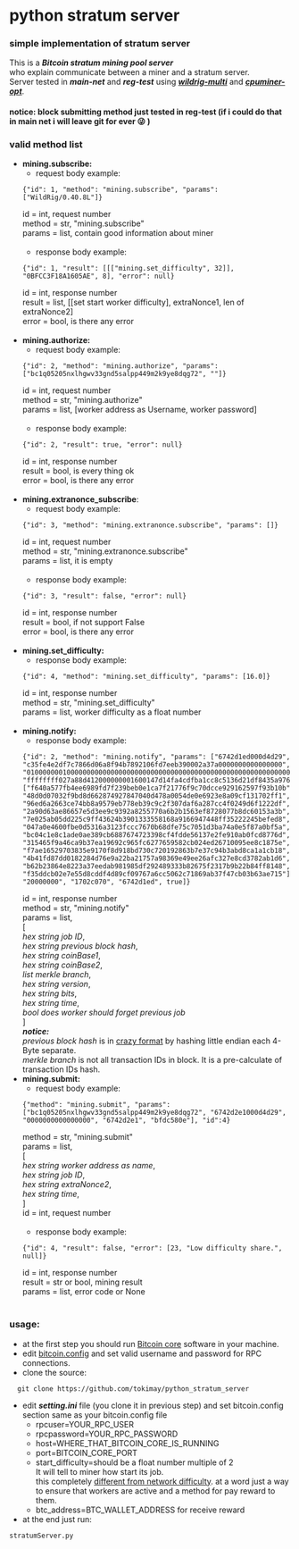 # python stratum server
### simple implementation of stratum server

This is a ***Bitcoin stratum mining pool server*** </br>
who explain communicate between a miner and a stratum server. </br>
Server tested in ***main-net*** and ***reg-test*** using 
***[wildrig-multi](https://github.com/andru-kun/wildrig-multi)*** and ***[cpuminer-opt](https://github.com/JayDDee/cpuminer-opt)***.</br>
#### notice: block submitting method just tested in reg-test (if i could do that in main net i will leave git for ever :stuck_out_tongue_winking_eye: )

### valid method list
- **mining.subscribe:**
  + request body example:
  ````shell
  {"id": 1, "method": "mining.subscribe", "params": ["WildRig/0.40.8L"]}
  ```` 
  id = int, request number </br>
  method = str, "mining.subscribe" </br>
  params = list, contain good information about miner </br>
  </br> 
  + response body example:
  ````shell
  {"id": 1, "result": [[["mining.set_difficulty", 32]], "0BFCC3F18A1605AE", 8], "error": null}
  ````
  id = int, response number </br>
  result = list, [[set start worker difficulty], extraNonce1, len of extraNonce2] </br>
  error = bool, is there any error </br>
  </br> 
- **mining.authorize:**
  + request body example:
  ````shell
  {"id": 2, "method": "mining.authorize", "params": ["bc1q05205nxlhgwv33gnd5salpp449m2k9ye8dqg72", ""]}
  ````
  id = int, request number </br>
  method = str, "mining.authorize" </br>
  params = list, [worker address as Username, worker password] </br>
  </br> 
  + response body example:
  ````shell
  {"id": 2, "result": true, "error": null}
  ````
  id = int, response number </br>
  result = bool, is every thing ok </br>
  error = bool, is there any error </br>
  </br> 
- **mining.extranonce_subscribe**:
  + request body example:
  ````shell
  {"id": 3, "method": "mining.extranonce.subscribe", "params": []}
  ```` 
  id = int, request number </br>
  method = str, "mining.extranonce.subscribe" </br>
  params = list, it is empty </br>
  </br>
  - response body example:
  ````shell
  {"id": 3, "result": false, "error": null}
  ````
  id = int, response number </br>
  result = bool, if not support False </br>
  error = bool, is there any error </br>
  </br>
- **mining.set_difficulty:**
  + response body example:
  ````shell
  {"id": 4, "method": "mining.set_difficulty", "params": [16.0]}
  ````
  id = int, response number </br>
  method = str, "mining.set_difficulty" </br>
  params = list, worker difficulty as a float number </br>
  </br>
- **mining.notify:**
  + response body example:
  ````shell
  {"id": 2, "method": "mining.notify", "params": ["6742d1ed000d4d29", "c35fe4e2df7c7866d06a8f94b7892106fd7eeb390002a37a0000000000000000", "01000000010000000000000000000000000000000000000000000000000000000000000000ffffffff2603294d0d21746f6b696d617940676d61696c2e636f6d", "ffffffff027a88d412000000001600147d14fa4cdfba1cc8c5136d21df8435a976ab14990000000000000000266a24aa21a9ed20cf115aea7d5949653d2935e80d4703829e59539a40e9ede927db49509614dc00000000", ["f640a577fb4ee6989fd7f239beb0e1ca7f21776f9c70dcce929162597f93b10b", "48d0d07032f9bd8d662874927847040d478a0054de0e6923e8a09cf131702ff1", "96ed6a2663ce74bb8a9579eb778eb39c9c2f307daf6a287cc4f0249d6f1222df", "2a90d63ae86657e5d3ee9c9392a8255770a6b2b1563ef8728077b8dc60153a3b", "7e025ab05dd225c9ff43624b3901333558168a9166947448ff35222245befed8", "047a0e4600fbe0d5316a3123fccc7670b68dfe75c7051d3ba74a0e5f87a0bf5a", "bc04c1e8c1ade0ae389cb6887674723398cf4fdde56137e2fe910ab0fcd8776d", "315465f9a46ca9b37ea19692c965fc6277659582cb024ed26710095ee8c1875e", "f7ae16529703835e9170f8d918bd730c720192863b7e37c94b3abd8ca1a1cb18", "4b41fd87dd0182284d76e9a22ba21757a98369e49ee26afc327e8cd3782ab1d6", "b62b23864e8223a37eedab981985df292489333b82675f2317b9b22b84ff8148", "f35ddcb02e7e55d8cddf4d89cf09767a6cc5062c71869ab37f47cb03b63ae715"], "20000000", "1702c070", "6742d1ed", true]}
  ````
  id = int, response number </br>
  method = str, "mining.notify" </br>
  params = list, </br>
  [ </br>
  *hex string job ID*,  </br>
  *hex string previous block hash*, </br>
  *hex string coinBase1*, </br>
  *hex string coinBase2*, </br>
  *list merkle branch*, </br>
  *hex string version*, </br>
  *hex string bits*, </br>
  *hex string time*, </br>
  *bool does worker should forget previous job* </br>
  ]</br>
  ***notice:***</br>
  *previous block hash* is in [crazy format](https://stackoverflow.com/questions/66412968/hash-of-previous-block-from-stratum-protocol) by hashing little endian each 4-Byte separate. </br>
  *merkle branch* is not all transaction IDs in block. It is a pre-calculate of transaction IDs hash.
  </br>
- **mining.submit:**
  + request body example:
  ````shell
  {"method": "mining.submit", "params": ["bc1q05205nxlhgwv33gnd5salpp449m2k9ye8dqg72", "6742d2e1000d4d29", "0000000000000000", "6742d2e1", "bfdc580e"], "id":4}
  ```` 
  method = str, "mining.submit" </br>
  params = list, </br>
  [ </br>
  *hex string worker address as name*,  </br>
  *hex string job ID*, </br>
  *hex string extraNonce2*, </br>
  *hex string time*, </br>
  ]</br>
  id = int, request number </br>
  </br>
  + response body example:
  ````shell
  {"id": 4, "result": false, "error": [23, "Low difficulty share.", null]}
  ````
  id = int, response number </br>
  result = str or bool, mining result </br>
  params = list, error code or None </br>
  </br>
  

### usage:
- at the first step you should run [Bitcoin core](https://bitcoin.org/en/full-node) software in your machine.
-  edit [bitcoin.config](https://bitcoin.stackexchange.com/questions/11190/where-is-the-configuration-file-of-bitcoin-qt-kept)  and set valid username and password for RPC connections.
-  clone the source:
````shell
  git clone https://github.com/tokimay/python_stratum_server 
  ````
- edit ***setting.ini*** file (you clone it in previous step) and set bitcoin.config section same as your bitcoin.config file
  + rpcuser=YOUR_RPC_USER
  + rpcpassword=YOUR_RPC_PASSWORD
  + host=WHERE_THAT_BITCOIN_CORE_IS_RUNNING
  + port=BITCOIN_CORE_PORT
  + start_difficulty=should be a float number multiple of 2 </br>
  It will tell to miner how start its job. </br>
  this completely [different from network difficulty](https://bitcointalk.org/index.php?topic=5474651.0). at a word just a way to ensure that workers are active and a method for pay reward to them. </br>
  + btc_address=BTC_WALLET_ADDRESS for receive reward
- at the end just run: 
````shell
stratumServer.py
  ````